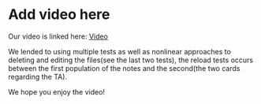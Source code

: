 # Add video here

Our video is linked here: [Video](./lab6_crud_E2E_tests.mov)

We lended to using multiple tests as well as nonlinear approaches to deleting and editing the files(see the last two tests), the reload tests occurs between the first population of the notes and the second(the two cards regarding the TA). 

We hope you enjoy the video! 